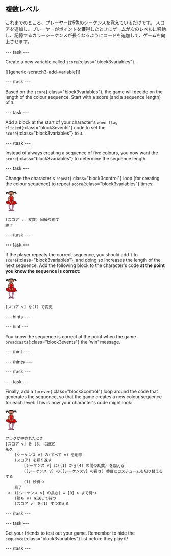 ## 複数レベル

これまでのところ、プレーヤーは5色のシーケンスを覚えているだけです。 スコアを追加し、プレーヤーがポイントを獲得したときにゲームが次のレベルに移動し、記憶するカラーシーケンスが長くなるようにコードを追加して、ゲームを向上させます。

\--- task \---

Create a new variable called `score`{:class="block3variables"}.

[[[generic-scratch3-add-variable]]]

\--- /task \---

Based on the `score`{:class="block3variables"}, the game will decide on the length of the colour sequence. Start with a score (and a sequence length) of `3`.

\--- task \---

Add a block at the start of your character's `when flag clicked`{:class="block3events"} code to set the `score`{:class="block3variables"} to `3`.

\--- /task \---

Instead of always creating a sequence of five colours, you now want the `score`{:class="block3variables"} to determine the sequence length.

\--- task \---

Change the character's `repeat`{:class="block3control"} loop (for creating the colour sequence) to repeat `score`{:class="block3variables"} times:

![sprite](images/ballerina.png)

```blocks3
(スコア :: 変数) 回繰り返す
終了
```

\--- /task \---

\--- task \---

If the player repeats the correct sequence, you should add `1` to `score`{:class="block3variables"}, and doing so increases the length of the next sequence. Add the following block to the character's code **at the point you know the sequence is correct**:

![sprite](images/ballerina.png)

```blocks3
[スコア v] を(1) で変更
```

\--- hints \---

\--- hint \---

You know the sequence is correct at the point when the game `broadcasts`{:class="block3events"} the 'win' message.

\--- /hint \---

\--- /hints \---

\--- /task \---

\--- task \---

Finally, add a `forever`{:class="block3control"} loop around the code that generates the sequence, so that the game creates a new colour sequence for each level. This is how your character's code might look:

![ballerina](images/ballerina.png)

```blocks3
フラグが押されたとき
[スコア v] を [3] に設定
永久
    [シーケンス v] の(すべて v) を削除
    (スコア) を繰り返す
        [シーケンス v] に((1) から(4) の間の乱数) を加える
        ([シーケンス v] の([シーケンスv] の長さ) 番目にコスチュームを切り替えるする
        (1) 秒待つ
    終了
 <  ([シーケンス v] の長さ) = [0] > まで待つ
    (勝ち v) を送って待つ
    [スコア v] を(1) ずつ変える
```

\--- /task \---

\--- task \---

Get your friends to test out your game. Remember to hide the `sequence`{:class="block3variables"} list before they play it!

\--- /task \---